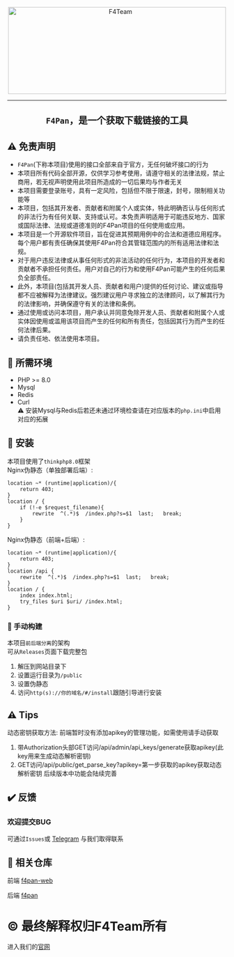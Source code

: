 <p align="center">
  <a href="https://www.f4team.cn/"><img src="https://www.f4team.cn/logo/logo-hdpi.png" width="500" height="200" alt="F4Team"></a>
</p>



***************************************

<h2 align="center">

`F4Pan`，是一个获取下载链接的工具

</h2>


## ⚠ 免责声明
* `F4Pan`(下称本项目)使用的接口全部来自于官方，无任何破坏接口的行为<br>
* 本项目所有代码全部开源，仅供学习参考使用，请遵守相关的法律法规，禁止商用，若无视声明使用此项目所造成的一切后果均与作者无关<br>
* 本项目需要登录账号，具有一定风险，包括但不限于限速，封号，限制相关功能等<br>
* 本项目，包括其开发者、贡献者和附属个人或实体，特此明确否认与任何形式的非法行为有任何关联、支持或认可。本免责声明适用于可能违反地方、国家或国际法律、法规或道德准则的F4Pan项目的任何使用或应用。<br>
* 本项目是一个开源软件项目，旨在促进其预期用例中的合法和道德应用程序。每个用户都有责任确保其使用F4Pan符合其管辖范围内的所有适用法律和法规。<br>
* 对于用户违反法律或从事任何形式的非法活动的任何行为，本项目的开发者和贡献者不承担任何责任。用户对自己的行为和使用F4Pan可能产生的任何后果负全部责任。<br>
* 此外，本项目(包括其开发人员、贡献者和用户)提供的任何讨论、建议或指导都不应被解释为法律建议。强烈建议用户寻求独立的法律顾问，以了解其行为的法律影响，并确保遵守有关的法律和条例。<br>
* 通过使用或访问本项目，用户承认并同意免除开发人员、贡献者和附属个人或实体因使用或滥用该项目而产生的任何和所有责任，包括因其行为而产生的任何法律后果。<br>
* 请负责任地、依法使用本项目。


## 🚧 所需环境
* PHP >= 8.0
* Mysql
* Redis
* Curl
  <br>⚠ 安装Mysql与Redis后若还未通过环境检查请在对应版本的`php.ini`中启用对应的拓展


## 🔧 安装

本项目使用了`thinkphp8.0`框架<br>
Nginx伪静态（单独部署后端）:
```
location ~* (runtime|application)/{
	return 403;
}
location / {
	if (!-e $request_filename){
		rewrite  ^(.*)$  /index.php?s=$1  last;   break;
	}
}
```
Nginx伪静态（前端+后端）:
```
location ~* (runtime|application)/{
    return 403;
}
location /api {
    rewrite  ^(.*)$  /index.php?s=$1  last;   break;
}
location / {
    index index.html;
    try_files $uri $uri/ /index.html;
}
```
### 🔧 手动构建
本项目`前后端分离`的架构<br>
可从`Releases`页面下载完整包<br>

1. 解压到网站目录下
2. 设置运行目录为`/public`
3. 设置伪静态
4. 访问`http(s)://你的域名/#/install`跟随引导进行安装

## ⚠️ Tips
动态密钥获取方法:
前端暂时没有添加apikey的管理功能，如需使用请手动获取
1. 带Authorization头部GET访问/api/admin/api_keys/generate获取apikey(此key用来生成动态解析密钥)
2. GET访问/api/public/get_parse_key?apikey=第一步获取的apikey获取动态解析密钥
后续版本中功能会陆续完善

## ✔️ 反馈
### 欢迎提交BUG
可通过`Issues`或 [Telegram](https://t.me/f4pan_project) 与我们取得联系

## 🔗 相关仓库
前端 [f4pan-web](https://github.com/f4team-cn/f4pan-web)

后端 [f4pan](￶https://github.com/f4team-cn/f4pan)

# ©️ 最终解释权归F4Team所有
进入我们的[官网](https://www.f4team.cn/)